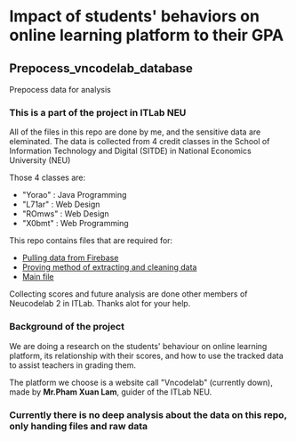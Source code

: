# Impact of students' behaviors on online learning platform to their GPA
## Prepocess_vncodelab_database
Prepocess data for analysis

### This is a part of the project in ITLab NEU
All of the files in this repo are done by me, and the sensitive data are eleminated. The data is collected from 4 credit classes in the School of Information Technology and Digital (SITDE) in National Economics University (NEU)

Those 4 classes are:
* "Yorao" : Java Programming
* "L71ar" : Web Design
* "ROmws" : Web Design
* "X0bmt" : Web Programming

This repo contains files that are required for:
* [Pulling data from Firebase](/get_the_perfect_class.ipynb)
* [Proving method of extracting and cleaning data](/Propose_on_changing_time.ipynb)
* [Main file](/Core.ipynb)

Collecting scores and future analysis are done other members of Neucodelab 2 in ITLab. Thanks alot for your help.

### Background of the project
We are doing a research on the students' behaviour on online learning platform, its relationship with their scores, and how to use the tracked data to assist teachers in grading them.

The platform we choose is a website call "Vncodelab" (currently down), made by __Mr.Pham Xuan Lam__, guider of the ITLab NEU.

### Currently there is no deep analysis about the data on this repo, only handing files and raw data
